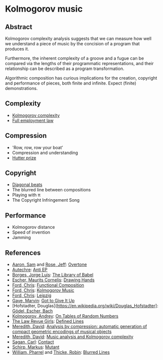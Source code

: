 Kolmogorov music
================

Abstract
--------

Kolmogorov complexity analysis suggests that we can measure how well we
understand a piece of music by the concision of a program that produces it.

Furthermore, the inherent complexity of a groove and a fugue can be compared
via the lengths of their programmatic representations, and their relationship
can be described as a program transformation.

Algorithmic composition has curious implications for the creation, copyright
and performance of pieces, both finite and infinite. Expect \(finite\)
demonstrations.

Complexity
----------
* [Kolmogorov complexity](https://en.wikipedia.org/wiki/Kolmogorov_complexity)
* [Full employment law](https://en.wikipedia.org/wiki/Full_employment_theorem)

Compression
-----------
* 'Row, row, row your boat'
* Compression and understanding
* [Hutter prize](http://prize.hutter1.net/)

Copyright
---------
* [Diagonal beats](https://www.youtube.com/watch?v=EZFmZ0gZNZI)
* The blurred line between compositions
* Playing with π
* The Copyright Infringement Song

Performance
-----------
* Kolmogorov distance
* Speed of invention
* Jamming

References
----------
* [Aaron, Sam](http://sam.aaron.name/) and [Rose, Jeff](https://twitter.com/rosejn): [Overtone](http://overtone.github.io/)
* [Autechre](http://autechre.ws/): [Anti EP](https://en.wikipedia.org/wiki/Anti_EP)
* [Borges, Jorge Luis](https://en.wikipedia.org/wiki/Jorge_Luis_Borges): [The Library of Babel](https://en.wikipedia.org/wiki/The_Library_of_Babel)
* [Escher, Maurits Cornelis](https://en.wikipedia.org/wiki/M._C._Escher): [Drawing Hands](https://en.wikipedia.org/wiki/Drawing_Hands)
* [Ford, Chris](https://twitter.com/ctford): [Functional Composition](http://www.infoq.com/presentations/music-functional-language)
* [Ford, Chris](https://twitter.com/ctford): [Kolmogorov Music](https://github.com/ctford/kolmogorov-music)
* [Ford, Chris](https://twitter.com/ctford): [Leipzig](https://github.com/ctford/leipzig)
* [Gaye, Marvin](https://en.wikipedia.org/wiki/Marvin_Gaye): [Got to Give It Up](https://en.wikipedia.org/wiki/Got_to_Give_It_Up)
* [Hofstadter, Douglas](https://en.wikipedia.org/wiki/Douglas_Hofstadter]: [Gödel, Escher, Bach](https://en.wikipedia.org/wiki/G%C3%B6del,_Escher,_Bach)
* [Kolmogorov, Andrey](https://en.wikipedia.org/wiki/Andrey_Kolmogorov): [On Tables of Random Numbers](http://ac.els-cdn.com/S0304397598000759/1-s2.0-S0304397598000759-main.pdf?_tid=6dc3b614-5004-11e5-b948-00000aab0f6b&acdnat=1441041745_1e998b3dbaa07510ac59a2628384fc9b)
* [The Law Revue Girls](https://twitter.com/LawRevueGirls): [Defined Lines](https://www.youtube.com/watch?v=tC1XtnLRLPM)
* [Meredith, David](http://www.titanmusic.com/): [Analysis by compression: automatic generation of compact geometric encodings of musical objects](http://www.titanmusic.com/papers/public/MeredithMEC2013ProceedingsPaper.pdf)
* [Meredith, David](http://www.titanmusic.com/): [Music analysis and Kolmogorov complexity](http://www.titanmusic.com/papers/public/cim20121_submission_105.pdf)
* [Sagan, Carl](https://en.wikipedia.org/wiki/Carl_Sagan): [Contact](https://en.wikipedia.org/wiki/Contact_(novel))
* [Schirp, Markus](https://twitter.com/_m_b_j_): [Mutant](https://github.com/mbj/mutant)
* [William, Pharrel](https://twitter.com/Pharrell) and [Thicke, Robin](https://twitter.com/robinthicke): [Blurred Lines](https://en.wikipedia.org/wiki/Blurred_Lines)
